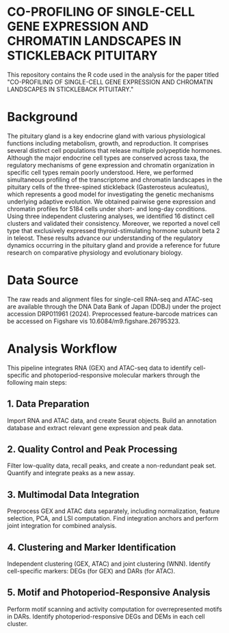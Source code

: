 # CO-PROFILING OF SINGLE-CELL GENE EXPRESSION AND CHROMATIN LANDSCAPES IN STICKLEBACK PITUITARY

This repository contains the R code used in the analysis for the paper titled "CO-PROFILING OF SINGLE-CELL GENE EXPRESSION AND CHROMATIN LANDSCAPES IN STICKLEBACK PITUITARY." 

# Background
The pituitary gland is a key endocrine gland with various physiological functions including metabolism, growth, and reproduction. It comprises several distinct cell populations that release multiple polypeptide hormones. Although the major endocrine cell types are conserved across taxa, the regulatory mechanisms of gene expression and chromatin organization in specific cell types remain poorly understood. Here, we performed simultaneous profiling of the transcriptome and chromatin landscapes in the pituitary cells of the three-spined stickleback (Gasterosteus aculeatus), which represents a good model for investigating the genetic mechanisms underlying adaptive evolution. We obtained pairwise gene expression and chromatin profiles for 5184 cells under short- and long-day conditions. Using three independent clustering analyses, we identified 16 distinct cell clusters and validated their consistency. Moreover, we reported a novel cell type that exclusively expressed thyroid-stimulating hormone subunit beta 2 in teleost. These results advance our understanding of the regulatory dynamics occurring in the pituitary gland and provide a reference for future research on comparative physiology and evolutionary biology.

# Data Source
The raw reads and alignment files for single-cell RNA-seq and ATAC-seq are available through the DNA Data Bank of Japan (DDBJ) under the project accession DRP011961 (2024).
Preprocessed feature-barcode matrices can be accessed on Figshare vis 10.6084/m9.figshare.26795323.

# Analysis Workflow
This pipeline integrates RNA (GEX) and ATAC-seq data to identify cell-specific and photoperiod-responsive molecular markers through the following main steps:

## 1. Data Preparation

  Import RNA and ATAC data, and create Seurat objects.
  Build an annotation database and extract relevant gene expression and peak data.

## 2. Quality Control and Peak Processing

  Filter low-quality data, recall peaks, and create a non-redundant peak set.
  Quantify and integrate peaks as a new assay.

## 3. Multimodal Data Integration

  Preprocess GEX and ATAC data separately, including normalization, feature selection, PCA, and LSI computation.
  Find integration anchors and perform joint integration for combined analysis.

## 4. Clustering and Marker Identification

  Independent clustering (GEX, ATAC) and joint clustering (WNN).
  Identify cell-specific markers: DEGs (for GEX) and DARs (for ATAC).

## 5. Motif and Photoperiod-Responsive Analysis

  Perform motif scanning and activity computation for overrepresented motifs in DARs.
  Identify photoperiod-responsive DEGs and DEMs in each cell cluster.
